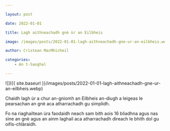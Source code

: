 ```yaml
---

layout: post

date: 2022-01-01

title: Lagh aithneachadh gnè ùr an Eilbheis

image: /images/posts/2022-01-01-lagh-aithneachadh-gne-ur-an-eilbheis.webp

author: Crìstean MacMhìcheil

categories:
	- An t-Saoghal

---
```


![]({{ site.baseurl }}/images/posts/2022-01-01-lagh-aithneachadh-gne-ur-an-eilbheis.webp)

Chaidh lagh ùr a chur an-gnìomh an Eilbheis an-diugh a leigeas le pearsachan an gnè aca atharrachadh gu sìmplidh.

Fo na riaghailtean ùra faodaidh neach sam bith aois 16 bliadhna agus nas sìne an gnè agus an ainm laghail aca atharrachadh dìreach le bhith dol gu oifis-chlàraidh.
